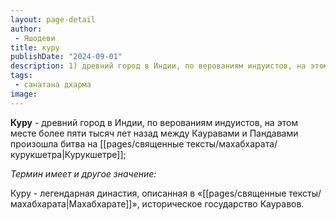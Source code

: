 ```yaml
---
layout: page-detail
author:
 - Яшодеви
title: куру
publishDate: "2024-09-01"
description: 1) древний город в Индии, по верованиям индуистов, на этом месте более пяти тысяч лет назад между Кауравами и Пандавами произошла битва на Курукшетре;
tags:
 - санатана дхарма
image: 
---
```

**Куру** - древний город в Индии, по верованиям индуистов, на этом месте более пяти тысяч лет назад между Кауравами и Пандавами произошла битва на [[pages/священные тексты/махабхарата/курукшетра|Курукшетре]];

 *Термин имеет и другое значение:*
 
 Куру - легендарная династия, описанная в «[[pages/священные тексты/махабхарата|Махабхарате]]», историческое государство Кауравов.

